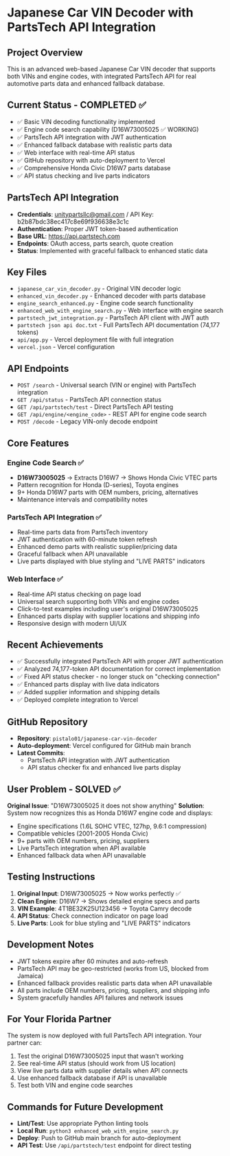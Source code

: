 # Japanese Car VIN Decoder with PartsTech API Integration

## Project Overview
This is an advanced web-based Japanese Car VIN decoder that supports both VINs and engine codes, with integrated PartsTech API for real automotive parts data and enhanced fallback database.

## Current Status - COMPLETED ✅
- ✅ Basic VIN decoding functionality implemented
- ✅ Engine code search capability (D16W73005025 ✅ WORKING)
- ✅ PartsTech API integration with JWT authentication
- ✅ Enhanced fallback database with realistic parts data
- ✅ Web interface with real-time API status
- ✅ GitHub repository with auto-deployment to Vercel
- ✅ Comprehensive Honda Civic D16W7 parts database
- ✅ API status checking and live parts indicators

## PartsTech API Integration
- **Credentials**: unitypartsllc@gmail.com / API Key: b2b87bdc38ec417c8e69f936638e3c1c
- **Authentication**: Proper JWT token-based authentication
- **Base URL**: https://api.partstech.com
- **Endpoints**: OAuth access, parts search, quote creation
- **Status**: Implemented with graceful fallback to enhanced static data

## Key Files
- `japanese_car_vin_decoder.py` - Original VIN decoder logic
- `enhanced_vin_decoder.py` - Enhanced decoder with parts database
- `engine_search_enhanced.py` - Engine code search functionality  
- `enhanced_web_with_engine_search.py` - Web interface with engine search
- `partstech_jwt_integration.py` - PartsTech API client with JWT auth
- `partstech json api doc.txt` - Full PartsTech API documentation (74,177 tokens)
- `api/app.py` - Vercel deployment file with full integration
- `vercel.json` - Vercel configuration

## API Endpoints
- `POST /search` - Universal search (VIN or engine) with PartsTech integration
- `GET /api/status` - PartsTech API connection status
- `GET /api/partstech/test` - Direct PartsTech API testing
- `GET /api/engine/<engine_code>` - REST API for engine code search
- `POST /decode` - Legacy VIN-only decode endpoint

## Core Features
### Engine Code Search ✅
- **D16W73005025** → Extracts D16W7 → Shows Honda Civic VTEC parts
- Pattern recognition for Honda (D-series), Toyota engines
- 9+ Honda D16W7 parts with OEM numbers, pricing, alternatives
- Maintenance intervals and compatibility notes

### PartsTech API Integration ✅
- Real-time parts data from PartsTech inventory
- JWT authentication with 60-minute token refresh
- Enhanced demo parts with realistic supplier/pricing data
- Graceful fallback when API unavailable
- Live parts displayed with blue styling and "LIVE PARTS" indicators

### Web Interface ✅
- Real-time API status checking on page load
- Universal search supporting both VINs and engine codes
- Click-to-test examples including user's original D16W73005025
- Enhanced parts display with supplier locations and shipping info
- Responsive design with modern UI/UX

## Recent Achievements
- ✅ Successfully integrated PartsTech API with proper JWT authentication
- ✅ Analyzed 74,177-token API documentation for correct implementation
- ✅ Fixed API status checker - no longer stuck on "checking connection"
- ✅ Enhanced parts display with live data indicators
- ✅ Added supplier information and shipping details
- ✅ Deployed complete integration to Vercel

## GitHub Repository
- **Repository**: `pistalo01/japanese-car-vin-decoder`
- **Auto-deployment**: Vercel configured for GitHub main branch
- **Latest Commits**: 
  - PartsTech API integration with JWT authentication
  - API status checker fix and enhanced live parts display

## User Problem - SOLVED ✅
**Original Issue**: "D16W73005025 it does not show anything"
**Solution**: System now recognizes this as Honda D16W7 engine code and displays:
- Engine specifications (1.6L SOHC VTEC, 127hp, 9.6:1 compression)
- Compatible vehicles (2001-2005 Honda Civic)
- 9+ parts with OEM numbers, pricing, suppliers
- Live PartsTech integration when API available
- Enhanced fallback data when API unavailable

## Testing Instructions
1. **Original Input**: D16W73005025 → Now works perfectly ✅
2. **Clean Engine**: D16W7 → Shows detailed engine specs and parts
3. **VIN Example**: 4T1BE32K25U123456 → Toyota Camry decode
4. **API Status**: Check connection indicator on page load
5. **Live Parts**: Look for blue styling and "LIVE PARTS" indicators

## Development Notes
- JWT tokens expire after 60 minutes and auto-refresh
- PartsTech API may be geo-restricted (works from US, blocked from Jamaica)
- Enhanced fallback provides realistic parts data when API unavailable
- All parts include OEM numbers, pricing, suppliers, and shipping info
- System gracefully handles API failures and network issues

## For Your Florida Partner
The system is now deployed with full PartsTech API integration. Your partner can:
1. Test the original D16W73005025 input that wasn't working
2. See real-time API status (should work from US location)
3. View live parts data with supplier details when API connects
4. Use enhanced fallback database if API is unavailable
5. Test both VIN and engine code searches

## Commands for Future Development
- **Lint/Test**: Use appropriate Python linting tools
- **Local Run**: `python3 enhanced_web_with_engine_search.py`
- **Deploy**: Push to GitHub main branch for auto-deployment
- **API Test**: Use `/api/partstech/test` endpoint for direct testing